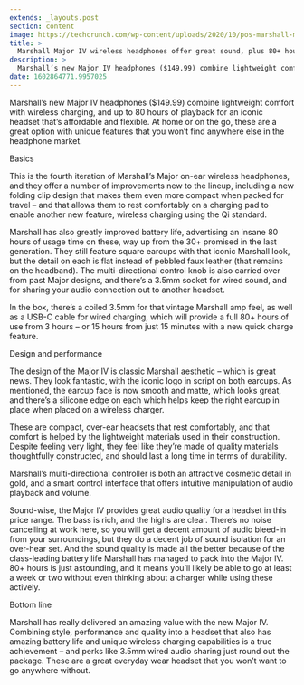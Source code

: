 ```yaml
--- 
extends: _layouts.post 
section: content 
image: https://techcrunch.com/wp-content/uploads/2020/10/pos-marshall-major-iv-black-01.jpg?w=546 
title: > 
  Marshall Major IV wireless headphones offer great sound, plus 80+ hours of battery life and wireless charging – TechCrunch 
description: > 
  Marshall’s new Major IV headphones ($149.99) combine lightweight comfort with wireless charging, and up to 80 hours of playback for an iconic headset that’s affordable and flexible.Design and performanceThe design of the Major IV is classic Marshall aesthetic – which is great news.Sound-wise, the Major IV provides great audio quality for a headset in this price range.And the sound quality is made all the better because of the class-leading battery life Marshall has managed to pack into the Major IV.Bottom lineMarshall has really delivered an amazing value with the new Major IV. 
date: 1602864771.9957025 
--- 
```

Marshall’s new Major IV headphones ($149.99) combine lightweight comfort with wireless charging, and up to 80 hours of playback for an iconic headset that’s affordable and flexible. At home or on the go, these are a great option with unique features that you won’t find anywhere else in the headphone market.

Basics

This is the fourth iteration of Marshall’s Major on-ear wireless headphones, and they offer a number of improvements new to the lineup, including a new folding clip design that makes them even more compact when packed for travel – and that allows them to rest comfortably on a charging pad to enable another new feature, wireless charging using the Qi standard.

Marshall has also greatly improved battery life, advertising an insane 80 hours of usage time on these, way up from the 30+ promised in the last generation. They still feature square earcups with that iconic Marshall look, but the detail on each is flat instead of pebbled faux leather (that remains on the headband). The multi-directional control knob is also carried over from past Major designs, and there’s a 3.5mm socket for wired sound, and for sharing your audio connection out to another headset.

In the box, there’s a coiled 3.5mm for that vintage Marshall amp feel, as well as a USB-C cable for wired charging, which will provide a full 80+ hours of use from 3 hours – or 15 hours from just 15 minutes with a new quick charge feature.

Design and performance

The design of the Major IV is classic Marshall aesthetic – which is great news. They look fantastic, with the iconic logo in script on both earcups. As mentioned, the earcup face is now smooth and matte, which looks great, and there’s a silicone edge on each which helps keep the right earcup in place when placed on a wireless charger.

These are compact, over-ear headsets that rest comfortably, and that comfort is helped by the lightweight materials used in their construction. Despite feeling very light, they feel like they’re made of quality materials thoughtfully constructed, and should last a long time in terms of durability.

Marshall’s multi-directional controller is both an attractive cosmetic detail in gold, and a smart control interface that offers intuitive manipulation of audio playback and volume.

Sound-wise, the Major IV provides great audio quality for a headset in this price range. The bass is rich, and the highs are clear. There’s no noise cancelling at work here, so you will get a decent amount of audio bleed-in from your surroundings, but they do a decent job of sound isolation for an over-hear set. And the sound quality is made all the better because of the class-leading battery life Marshall has managed to pack into the Major IV. 80+ hours is just astounding, and it means you’ll likely be able to go at least a week or two without even thinking about a charger while using these actively.

Bottom line

Marshall has really delivered an amazing value with the new Major IV. Combining style, performance and quality into a headset that also has amazing battery life and unique wireless charging capabilities is a true achievement – and perks like 3.5mm wired audio sharing just round out the package. These are a great everyday wear headset that you won’t want to go anywhere without.